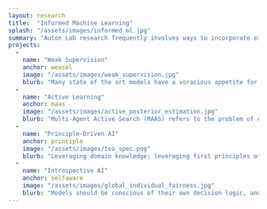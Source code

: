 ```yaml
---
layout: research
title:  "Informed Machine Learning"
splash: "/assets/images/informed_ml.jpg"
summary: "Auton Lab research frequently involves ways to incorporate expert knowledge into AI systems. This ranges from research on how to effectively have experts label vast amounts of data, to incorporating feedback in active learning frameworks, to formal verification of model adherence to domain-specific constraints and design specifications. We take AI outside the cozy spot of data-driven approach. Standard AI relies primarily on what can be learned from data, however, data is just a limited projection of reality. Auton lab is working on multiple exciting avenues to make AI and ML smarter."
projects:
  - 
    name: "Weak Supervision"
    anchor: weasel
    image: "/assets/images/weak_supervision.jpg"
    blurb: "Many state of the art models have a voracious appetite for labeled data, which is hard to provide in contexts where subject matter experts are the only people capable of providing annotations. The weak supervision paradigm replaces labeling of individual data samples with the creation of labeling functions. Auton lab work expands this paradigm to increase the efficiency and flexibility of the data programming framework."
  -
    name: "Active Learning"
    anchor: maas
    image: "/assets/images/active_posterior_estimation.jpg"
    blurb: "Multi-Agent Active Search (MAAS) refers to the problem of coordinating a team of agents to actively search for a sparse set of targets in an unknown domain. MAAS applications include robotic search-and-rescue, gas-leak detection, military reconnaissance and disaster relief. Despite the recent interest in MAAS technologies, pilots often face significant coordination challenges, preventing the effective deployment of drones in the field. Consequently, Auton Lab focuses on developing algorithms and theory to help enable next generation MAAS applications."
  -
    name: "Principle-Driven AI"
    anchor: principle
    image: "/assets/images/tea_spec.png"
    blurb: "Leveraging domain knowledge; leveraging first principles of physics/chemistry/biology; leveraging common sense and demonstrating common sense. The utility of machine learning is that it will learn useful policies from data, however it is an open question of how to incorporate domain-specific constraints into the training process. Auton Lab works to help SMEs to codify their knowledge in a way that informs the model fitting process, including physics informed algorithms, as well as informing the testing process, including model-centric verification of adherence to design specifications and statistical evaluation of business metrics."
  -
    name: "Introspective AI"
    anchor: selfaware
    image: "/assets/images/global_individual_fairness.jpg"
    blurb: "Models should be conscious of their own decision logic, and able to admit what they can and cannot do. Building systems that exhibit algorithmic fairness."
---
```



<!-- Notes


-->


  
